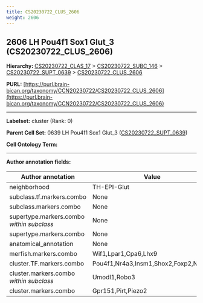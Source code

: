 ```yaml
---
title: CS20230722_CLUS_2606
weight: 2606
---
```

## 2606 LH Pou4f1 Sox1 Glut_3 (CS20230722_CLUS_2606)
<b>Hierarchy: </b>
[CS20230722_CLAS_17](../CS20230722_CLAS_17) >
[CS20230722_SUBC_146](../CS20230722_SUBC_146) >
[CS20230722_SUPT_0639](../CS20230722_SUPT_0639) >
[CS20230722_CLUS_2606](../CS20230722_CLUS_2606)

**PURL:** [https://purl.brain-bican.org/taxonomy/CCN20230722/CS20230722_CLUS_2606](https://purl.brain-bican.org/taxonomy/CCN20230722/CS20230722_CLUS_2606)

---


**Labelset:** cluster (Rank: 0)

**Parent Cell Set:** 0639 LH Pou4f1 Sox1 Glut_3 ([CS20230722_SUPT_0639](../CS20230722_SUPT_0639))



**Cell Ontology Term:** 

[MARKER GENES.]: #


---

[TRANSFERRED ANNOTATIONS.]: #


[AUTHOR ANNOTATION FIELDS.]: #


**Author annotation fields:**

| Author annotation | Value |
|-------------------|-------|
|neighborhood|TH-EPI-Glut|
|subclass.tf.markers.combo|None|
|subclass.markers.combo|None|
|supertype.markers.combo _within subclass_|None|
|supertype.markers.combo|None|
|anatomical_annotation|None|
|merfish.markers.combo|Wif1,Lpar1,Cpa6,Lhx9|
|cluster.TF.markers.combo|Pou4f1,Nr4a3,Insm1,Shox2,Foxp2,Npas3|
|cluster.markers.combo _within subclass_|Umodl1,Robo3|
|cluster.markers.combo|Gpr151,Pirt,Piezo2|
